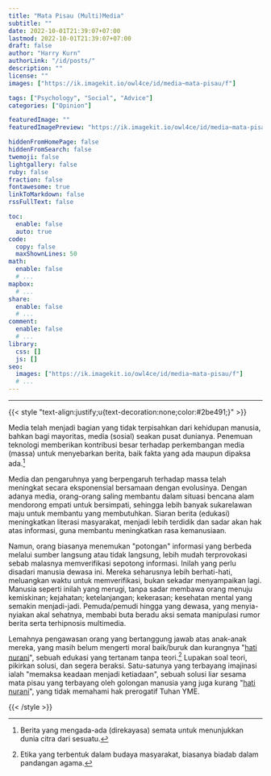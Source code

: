 ```yaml
---
title: "Mata Pisau (Multi)Media"
subtitle: ""
date: 2022-10-01T21:39:07+07:00
lastmod: 2022-10-01T21:39:07+07:00
draft: false
author: "Harry Kurn"
authorLink: "/id/posts/"
description: ""
license: ""
images: ["https://ik.imagekit.io/owl4ce/id/media~mata-pisau/f"]

tags: ["Psychology", "Social", "Advice"]
categories: ["Opinion"]

featuredImage: ""
featuredImagePreview: "https://ik.imagekit.io/owl4ce/id/media~mata-pisau/f"

hiddenFromHomePage: false
hiddenFromSearch: false
twemoji: false
lightgallery: false
ruby: false
fraction: false
fontawesome: true
linkToMarkdown: false
rssFullText: false

toc:
  enable: false
  auto: true
code:
  copy: false
  maxShownLines: 50
math:
  enable: false
  # ...
mapbox:
  # ...
share:
  enable: false
  # ...
comment:
  enable: false
  # ...
library:
  css: []
  js: []
seo:
  images: ["https://ik.imagekit.io/owl4ce/id/media~mata-pisau/f"]
  # ...
---
```


<!--more-->

---

{{< style "text-align:justify;u{text-decoration:none;color:#2be491;}" >}}

Media telah menjadi bagian yang tidak terpisahkan dari kehidupan manusia, bahkan bagi mayoritas,
media (sosial) seakan pusat dunianya. Penemuan teknologi memberikan kontribusi besar terhadap
perkembangan media (massa) untuk menyebarkan berita, baik fakta yang ada maupun dipaksa ada.[^1]

[^1]: Berita yang mengada-ada (direkayasa) semata untuk menunjukkan dunia citra dari sesuatu.

Media dan pengaruhnya yang berpengaruh terhadap massa telah meningkat secara eksponensial bersamaan dengan
evolusinya. Dengan adanya media, orang-orang saling membantu dalam situasi bencana alam mendorong empati untuk
bersimpati, sehingga lebih banyak sukarelawan maju untuk membantu yang membutuhkan. Siaran berita (edukasi)
meningkatkan literasi masyarakat, menjadi lebih terdidik dan sadar akan hak atas informasi,
guna membantu meningkatkan rasa kemanusiaan.

Namun, orang biasanya menemukan "potongan" informasi yang berbeda melalui sumber langsung atau tidak langsung,
lebih mudah terprovokasi sebab malasnya memverifikasi sepotong informasi. Inilah yang perlu disadari manusia dewasa
ini. Mereka seharusnya lebih berhati-hati, meluangkan waktu untuk memverifikasi, bukan sekadar menyampaikan lagi.
Manusia seperti inilah yang merugi, tanpa sadar membawa orang menuju kemiskinan; kejahatan; ketelanjangan; kekerasan;
kesehatan mental yang semakin menjadi-jadi. Pemuda/pemudi hingga yang dewasa, yang menyia-nyiakan akal sehatnya,
membabi buta beradu aksi semata manipulasi rumor berita serta terhipnosis multimedia.

Lemahnya pengawasan orang yang bertanggung jawab atas anak-anak mereka, yang masih belum mengerti moral baik/buruk
dan kurangnya "[<u>hati nurani</u>][hn]", sebuah edukasi yang tertanam tanpa teori.[^2] Lupakan soal teori,
pikirkan solusi, dan segera beraksi. Satu-satunya yang terbayang imajinasi ialah "memaksa keadaan
menjadi ketiadaan", sebuah solusi liar sesama mata pisau yang terbayang oleh golongan manusia
yang juga kurang "[<u>hati nurani</u>][hn]", yang tidak memahami hak prerogatif Tuhan YME.

[^2]: Etika yang terbentuk dalam budaya masyarakat, biasanya biadab dalam pandangan agama.

[hn]: ../kalbu~perspektif-logika/
      "Lihat substansi kalimat yang ditautkan (ke yang disorot) pada tautan terkait."

{{< /style >}}
